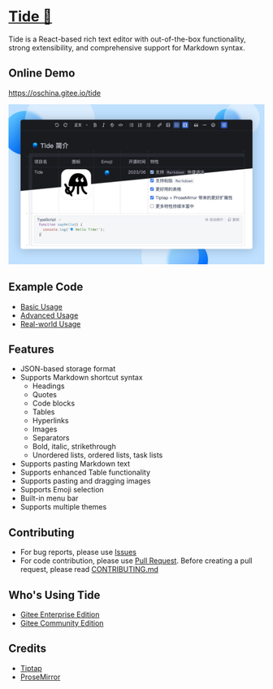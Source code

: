 # [Tide 🪼](https://gitee.com/oschina/tide)

Tide is a React-based rich text editor with out-of-the-box functionality, strong extensibility, and comprehensive support for Markdown syntax.

## Online Demo

https://oschina.gitee.io/tide

![](./docs/images/tide-screenshot.jpg)

## Example Code

- [Basic Usage](./packages/editor/README.md)
- [Advanced Usage](./apps/demo)
- [Real-world Usage](./apps/legacy)

## Features

- JSON-based storage format
- Supports Markdown shortcut syntax
  - Headings
  - Quotes
  - Code blocks
  - Tables
  - Hyperlinks
  - Images
  - Separators
  - Bold, italic, strikethrough
  - Unordered lists, ordered lists, task lists
- Supports pasting Markdown text
- Supports enhanced Table functionality
- Supports pasting and dragging images
- Supports Emoji selection
- Built-in menu bar
- Supports multiple themes

## Contributing

- For bug reports, please use [Issues](https://gitee.com/oschina/tide/issues)
- For code contribution, please use [Pull Request](https://gitee.com/oschina/tide/pulls). Before creating a pull request, please read [CONTRIBUTING.md](./docs/CONTRIBUTING.md)

## Who's Using Tide

- [Gitee Enterprise Edition](https://e.gitee.com)
- [Gitee Community Edition](https://gitee.com)

## Credits

- [Tiptap](https://github.com/ueberdosis/tiptap)
- [ProseMirror](https://github.com/ProseMirror/prosemirror)
